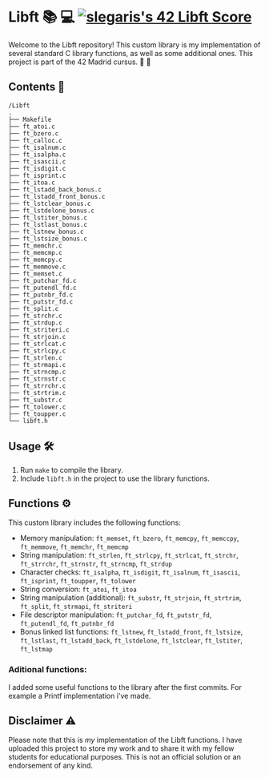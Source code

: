 # Libft :books: :computer:  [![slegaris's 42 Libft Score](https://badge42.vercel.app/api/v2/cle3f3fm900060fjx7kw7tghw/project/3017721)](https://profile.intra.42.fr/users/slegaris)

Welcome to the Libft repository! This custom library is my implementation of several standard C library functions, as well as some additional ones. This project is part of the 42 Madrid cursus. :rocket: :tada:
## Contents :file_folder:

```
/Libft
.
├── Makefile
├── ft_atoi.c
├── ft_bzero.c
├── ft_calloc.c
├── ft_isalnum.c
├── ft_isalpha.c
├── ft_isascii.c
├── ft_isdigit.c
├── ft_isprint.c
├── ft_itoa.c
├── ft_lstadd_back_bonus.c
├── ft_lstadd_front_bonus.c
├── ft_lstclear_bonus.c
├── ft_lstdelone_bonus.c
├── ft_lstiter_bonus.c
├── ft_lstlast_bonus.c
├── ft_lstnew_bonus.c
├── ft_lstsize_bonus.c
├── ft_memchr.c
├── ft_memcmp.c
├── ft_memcpy.c
├── ft_memmove.c
├── ft_memset.c
├── ft_putchar_fd.c
├── ft_putendl_fd.c
├── ft_putnbr_fd.c
├── ft_putstr_fd.c
├── ft_split.c
├── ft_strchr.c
├── ft_strdup.c
├── ft_striteri.c
├── ft_strjoin.c
├── ft_strlcat.c
├── ft_strlcpy.c
├── ft_strlen.c
├── ft_strmapi.c
├── ft_strncmp.c
├── ft_strnstr.c
├── ft_strrchr.c
├── ft_strtrim.c
├── ft_substr.c
├── ft_tolower.c
├── ft_toupper.c
└── libft.h
```


## Usage :hammer_and_wrench:
1. Run `make` to compile the library. 
2. Include `libft.h` in the project to use the library functions.
## Functions :gear:

This custom library includes the following functions: 
- Memory manipulation: `ft_memset`, `ft_bzero`, `ft_memcpy`, `ft_memccpy`, `ft_memmove`, `ft_memchr`, `ft_memcmp` 
- String manipulation: `ft_strlen`, `ft_strlcpy`, `ft_strlcat`, `ft_strchr`, `ft_strrchr`, `ft_strnstr`, `ft_strncmp`, `ft_strdup` 
- Character checks: `ft_isalpha`, `ft_isdigit`, `ft_isalnum`, `ft_isascii`, `ft_isprint`, `ft_toupper`, `ft_tolower` 
- String conversion: `ft_atoi`, `ft_itoa` 
- String manipulation (additional): `ft_substr`, `ft_strjoin`, `ft_strtrim`, `ft_split`, `ft_strmapi`, `ft_striteri` 
- File descriptor manipulation: `ft_putchar_fd`, `ft_putstr_fd`, `ft_putendl_fd`, `ft_putnbr_fd` 
- Bonus linked list functions: `ft_lstnew`, `ft_lstadd_front`, `ft_lstsize`, `ft_lstlast`, `ft_lstadd_back`, `ft_lstdelone`, `ft_lstclear`, `ft_lstiter`, `ft_lstmap`


### Aditional functions:
I added some useful functions to the library after the first commits. For example a Printf implementation i've made.

## Disclaimer :warning:

Please note that this is *my* implementation of the Libft functions. I have uploaded this project to store my work and to share it with my fellow students for educational purposes. This is not an official solution or an endorsement of any kind.
